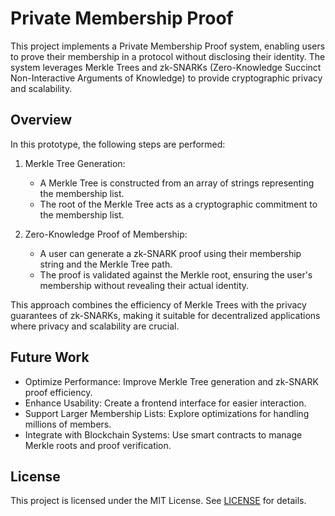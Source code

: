 # Private Membership Proof

This project implements a Private Membership Proof system, enabling users to prove their membership in a protocol without disclosing their identity. The system leverages Merkle Trees and zk-SNARKs (Zero-Knowledge Succinct Non-Interactive Arguments of Knowledge) to provide cryptographic privacy and scalability.

## Overview

In this prototype, the following steps are performed:

1. Merkle Tree Generation:
   - A Merkle Tree is constructed from an array of strings representing the membership list.
   - The root of the Merkle Tree acts as a cryptographic commitment to the membership list.

2. Zero-Knowledge Proof of Membership:
   - A user can generate a zk-SNARK proof using their membership string and the Merkle Tree path.
   - The proof is validated against the Merkle root, ensuring the user's membership without revealing their actual identity.

This approach combines the efficiency of Merkle Trees with the privacy guarantees of zk-SNARKs, making it suitable for decentralized applications where privacy and scalability are crucial.

## Future Work

- Optimize Performance: Improve Merkle Tree generation and zk-SNARK proof efficiency.
- Enhance Usability: Create a frontend interface for easier interaction.
- Support Larger Membership Lists: Explore optimizations for handling millions of members.
- Integrate with Blockchain Systems: Use smart contracts to manage Merkle roots and proof verification.

## License

This project is licensed under the MIT License. See [LICENSE](LICENSE) for details.
